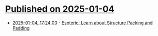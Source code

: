 # [Published on 2025-01-04](index.md)

* [2025-01-04, 17:24:00](https://soylentnews.org/article.pl?sid=25/01/03/1455239&from=rss) - [Esoteric: Learn about Structure Packing and Padding](https://soylentnews.org/article.pl?sid=25/01/03/1455239&from=rss)
